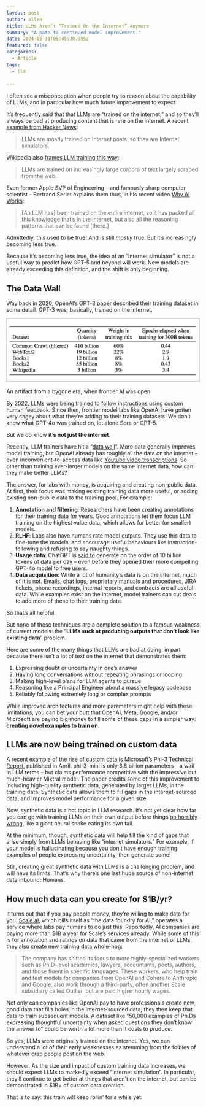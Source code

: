 ```yaml
---
layout: post
author: allen
title: LLMs Aren’t “Trained On the Internet” Anymore
summary: "A path to continued model improvement."
date: 2024-05-31T05:45:30.955Z
featured: false
categories:
  - Article
tags:
  - llm

---
```


I often see a misconception when people try to reason about the capability of LLMs, and in particular how much future improvement to expect.

It’s frequently said that that LLMs are “trained on the internet,” and so they’ll always be bad at producing content that is rare on the internet. A recent [example from Hacker News](https://news.ycombinator.com/item?id=40333672):

> LLMs are mostly trained on Internet posts, so they are Internet simulators.

Wikipedia also [frames LLM training this way](https://en.wikipedia.org/wiki/Large_language_model):

> LLMs are trained on increasingly large corpora of text largely scraped from the web.

Even former Apple SVP of Engineering – and famously sharp computer scientist – Bertrand Serlet explains them thus, in his recent video [Why AI Works](https://www.youtube.com/watch?v=QwtyIDmhxh4):

> [An LLM has] been trained on the entire internet, so it has packed all this knowledge that’s in the internet, but also all the reasoning patterns that can be found [there.]

Admittedly, this used to be true! And is still *mostly* true. But it’s increasingly becoming less true.

Because it’s becoming less true, the idea of an “internet simulator” is not a useful way to predict how GPT-5 and beyond will work. New models are already exceeding this definition, and the shift is only beginning.

## The Data Wall

Way back in 2020, OpenAI’s [GPT-3 paper](https://arxiv.org/pdf/2005.14165) described their training dataset in some detail. GPT-3 was, basically, trained on the internet.

<div class="centered">
<img src="/images/2024/gpt3-data.png">
<p>An artifact from a bygone era, when frontier AI was open.</p>
</div>

By 2022, LLMs were being [trained to follow instructions](https://arxiv.org/abs/2203.02155) using custom human feedback. Since then, frontier model labs like OpenAI have gotten very cagey about what they’re adding to their training datasets. We don’t know what GPT-4o was trained on, let alone Sora or GPT-5.

But we do know **it’s not just the internet**.

Recently, LLM trainers have hit a “[data wall](https://www.theverge.com/2024/4/1/24117828/the-internet-may-not-be-big-enough-for-the-llms)”. More data generally improves model training, but OpenAI already has roughly all the data on the internet – even inconvenient-to-access data like [Youtube video transcriptions](https://www.theverge.com/2024/4/6/24122915/openai-youtube-transcripts-gpt-4-training-data-google). So other than training ever-larger models on the same internet data, how can they make better LLMs?

The answer, for labs with money, is acquiring and creating non-public data. At first, their focus was making existing training data more useful, or adding existing non-public data to the training pool. For example:

1. **Annotation and filtering**: Researchers have been creating annotations for their training data for years. Good annotations let them focus LLM training on the highest value data, which allows for better (or smaller) models.
2. **RLHF**: Labs also have humans rate model outputs. They use this data to fine-tune the models, and encourage useful behaviours like instruction-following and refusing to say naughty things.
3. **Usage data**: ChatGPT is [said to](https://www.interconnects.ai/p/the-data-wall) generate on the order of 10 billion tokens of data per day – even before they opened their more compelling GPT-4o model to free users.
4. **Data acquisition**: While a lot of humanity’s data is on the internet, much of it is not. Emails, chat logs, proprietary manuals and procedures, JIRA tickets, phone recordings, internal reports, and contracts are all useful data. While examples exist on the internet, model trainers can cut deals to add more of these to their training data.

So that’s all helpful.

But none of these techniques are a complete solution to a famous weakness of current models: the “**LLMs suck at producing outputs that don’t look like existing data**” problem.

Here are some of the many things that LLMs are bad at doing, in part because there isn’t a lot of text on the internet that demonstrates them:

1. Expressing doubt or uncertainty in one’s answer
2. Having long conversations without repeating phrasings or looping
3. Making high-level plans for LLM agents to pursue
4. Reasoning like a Principal Engineer about a massive legacy codebase
5. Reliably following extremely long or complex prompts

While improved architectures and more parameters might help with these limitations, you can bet your butt that OpenAI, Meta, Google, and/or Microsoft are paying big money to fill some of these gaps in a simpler way: **creating novel examples to train on**.

## LLMs are now being trained on custom data

A recent example of the rise of custom data is Microsoft’s [Phi-3 Technical Report](https://arxiv.org/abs/2404.14219), published in April. phi-3-mini is only 3.8 billion parameters – a waif in LLM terms – but claims performance competitive with the impressive but much-heavier Mixtral model. The paper credits some of this improvement to including high-quality synthetic data, generated by larger LLMs, in the training data. Synthetic data allows them to fill gaps in the internet-sourced data, and improves model performance for a given size.

Now, synthetic data is a hot topic in LLM research. It’s not yet clear how far you can go with training LLMs on their own output before things [go horribly wrong](https://arxiv.org/abs/2404.01413), like a giant neural snake eating its own tail.

At the minimum, though, synthetic data will help fill the kind of gaps that arise simply from LLMs behaving like “internet simulators.” For example, if your model is hallucinating because you don’t have enough training examples of people expressing uncertainty, then generate some!

Still, creating great synthetic data with LLMs is a challenging problem, and will have its limits. That’s why there’s one last huge source of non-internet data inbound: Humans.

## How much data can you create for $1B/yr?

It turns out that if you pay people money, they’re willing to make data for you. [Scale.ai](https://scale.ai/), which bills itself as “the data foundry for AI,” operates a service where labs pay humans to do just this. Reportedly, AI companies are paying more than $1B a year for Scale’s services already. While some of this is for annotation and ratings on data that came from the internet or LLMs, they also [create new training data whole-hog](https://fortune.com/2024/05/21/scale-ai-funding-valuation-ceo-alexandr-wang-profitability/):

> The company has shifted its focus to more highly-specialized workers such as Ph.D-level academics, lawyers, accountants, poets, authors, and those fluent in specific languages. These workers, who help train and test models for companies from OpenAI and Cohere to Anthropic and Google, also work through a third-party, often another Scale subsidiary called Outlier, but are paid higher hourly wages.

Not only can companies like OpenAI pay to have professionals create new, good data that fills holes in the internet-sourced data, they then keep that data to train subsequent models. A dataset like “50,000 examples of Ph.Ds expressing thoughtful uncertainty when asked questions they don’t know the answer to” could be worth a lot more than it costs to produce.

So yes, LLMs were originally trained on the internet. Yes, we can understand a lot of their early weaknesses as stemming from the foibles of whatever crap people post on the web.

However. As the size and impact of custom training data increases, we should expect LLMs to markedly exceed “internet simulation”. In particular, they’ll continue to get better at things that aren't on the internet, but can be demonstrated in $1B+ of custom data creation.

That is to say: this train will keep rollin’ for a while yet.
